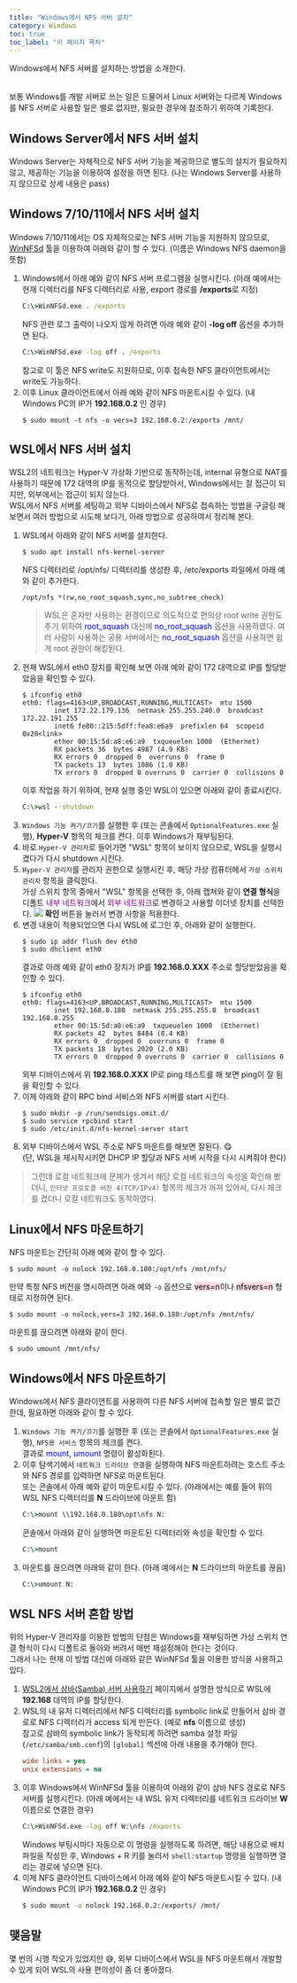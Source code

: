```yaml
---
title: "Windows에서 NFS 서버 설치"
category: Windows
toc: true
toc_label: "이 페이지 목차"
---
```


Windows에서 NFS 서버를 설치하는 방법을 소개한다.

<br>
보통 Windows를 개발 서버로 쓰는 일은 드물어서 Linux 서버와는 다르게 Windows를 NFS 서버로 사용할 일은 별로 없지만, 필요한 경우에 참조하기 위하여 기록한다.

## Windows Server에서 NFS 서버 설치
Windows Server는 자체적으로 NFS 서버 기능을 제공하므로 별도의 설치가 필요하지 않고, 제공하는 기능을 이용하여 설정을 하면 된다. (나는 Windows Server를 사용하지 않으므로 상세 내용은 pass)

## Windows 7/10/11에서 NFS 서버 설치
Windows 7/10/11에서는 OS 자체적으로는 NFS 서버 기능을 지원하지 않으므로, [WinNFSd](https://github.com/winnfsd/winnfsd) 툴을 이용하여 아래와 같이 할 수 있다. (이름은 Windows NFS daemon을 뜻함)
1. Windows에서 아래 예와 같이 NFS 서버 프로그램을 실행시킨다. (아래 예에서는 현재 디렉터리를 NFS 디렉터리로 사용, export 경로를 **/exports**로 지정)
   ```bat
   C:\>WinNFSd.exe . /exports
   ```
   NFS 관련 로그 출력이 나오지 않게 하려면 아래 예와 같이 **-log off** 옵션을 추가하면 된다.
   ```bat
   C:\>WinNFSd.exe -log off . /exports
   ```
   참고로 이 툴은 NFS write도 지원하므로, 이후 접속한 NFS 클라이언트에서는 write도 가능하다.
1. 이후 Linux 클라이언트에서 아래 예와 같이 NFS 마운트시킬 수 있다. (내 Windows PC의 IP가 **192.168.0.2** 인 경우)
   ```shell
   $ sudo mount -t nfs -o vers=3 192.168.0.2:/exports /mnt/
   ```

## WSL에서 NFS 서버 설치
WSL2의 네트워크는 Hyper-V 가상화 기반으로 동작하는데, internal 유형으로 NAT를 사용하기 때문에 172 대역의 IP를 동적으로 할당받아서, Windows에서는 잘 접근이 되지만, 외부에서는 접근이 되지 않는다.  
WSL에서 NFS 서버를 세팅하고 외부 디바이스에서 NFS로 접속하는 방법을 구글링 해보면서 여러 방법으로 시도해 보다가, 아래 방법으로 성공하여서 정리해 본다.
1. WSL에서 아래와 같이 NFS 서버를 설치한다.
   ```shell
   $ sudo apt install nfs-kernel-server
   ```
   NFS 디렉터리로 /opt/nfs/ 디렉터리를 생성한 후, /etc/exports 파일에서 아래 예와 같이 추가한다.
   ```shell
   /opt/nfs *(rw,no_root_squash,sync,no_subtree_check)
   ```
   > WSL은 혼자만 사용하는 환경이므로 의도적으로 편의상 root write 권한도 주기 위하여 <font color=blue>root_squash</font> 대신에 <font color=blue>no_root_squash</font> 옵션을 사용하였다. 여러 사람이 사용하는 공용 서버에서는 <font color=blue>no_root_squash</font> 옵션을 사용하면 쉽게 root 권한이 해킹된다.
1. 현재 WSL에서 eth0 장치를 확인해 보면 아래 예와 같이 172 대역으로 IP를 할당받았음을 확인할 수 있다.
   ```shell
   $ ifconfig eth0
   eth0: flags=4163<UP,BROADCAST,RUNNING,MULTICAST>  mtu 1500
           inet 172.22.179.136  netmask 255.255.240.0  broadcast 172.22.191.255
           inet6 fe80::215:5dff:fea8:e6a9  prefixlen 64  scopeid 0x20<link>
           ether 00:15:5d:a8:e6:a9  txqueuelen 1000  (Ethernet)
           RX packets 36  bytes 4987 (4.9 KB)
           RX errors 0  dropped 0  overruns 0  frame 0
           TX packets 13  bytes 1086 (1.0 KB)
           TX errors 0  dropped 0 overruns 0  carrier 0  collisions 0
   ```
   이후 작업을 하기 위하여, 현재 실행 중인 WSL이 있으면 아래와 같이 종료시킨다.
   ```bat
   C:\>wsl --shutdown
   ```
1. `Windows 기능 켜기/끄기`를 실행한 후 (또는 콘솔에서 `OptionalFeatures.exe` 실행), **Hyper-V** 항목의 체크를 켠다. 이후 Windows가 재부팅된다.
1. 바로 `Hyper-V 관리자`로 들어가면 "WSL" 항목이 보이지 않으므로, WSL을 실행시켰다가 다시 shutdown 시킨다.
1. `Hyper-V 관리자`를 관리자 권한으로 실행시킨 후, 해당 가상 컴퓨터에서 `가상 스위치 관리자` 항목을 클릭한다.  
   가상 스위치 항목 중에서 "WSL" 항목을 선택한 후, 아래 캡쳐와 같이 **연결 형식**을 디폴트 <font color=purple>내부 네트워크</font>에서 <font color=purple>외부 네트워크</font>로 변경하고 사용할 이더넷 장치를 선택한다.
   ![](/assets/images/hyperv_switch_setting.png)
   **확인** 버튼을 눌러서 변경 사항을 적용한다.
1. 변경 내용이 적용되었으면 다시 WSL에 로그인 후, 아래와 같이 실행한다.
   ```shell
   $ sudo ip addr flush dev eth0
   $ sudo dhclient eth0
   ```
   결과로 아래 예와 같이 eth0 장치가 IP를 **192.168.0.XXX** 주소로 할당받았음을 확인할 수 있다.
   ```shell
   $ ifconfig eth0
   eth0: flags=4163<UP,BROADCAST,RUNNING,MULTICAST>  mtu 1500
           inet 192.168.0.180  netmask 255.255.255.0  broadcast 192.168.0.255
           ether 00:15:5d:a8:e6:a9  txqueuelen 1000  (Ethernet)
           RX packets 42  bytes 8484 (8.4 KB)
           RX errors 0  dropped 0  overruns 0  frame 0
           TX packets 18  bytes 2020 (2.0 KB)
           TX errors 0  dropped 0 overruns 0  carrier 0  collisions 0
   ```
   외부 디바이스에서 위 **192.168.0.XXX** IP로 ping 테스트를 해 보면 ping이 잘 됨을 확인할 수 있다.
1. 이제 아래와 같이 RPC bind 서비스와 NFS 서버를 start 시킨다.
   ```shell
   $ sudo mkdir -p /run/sendsigs.omit.d/
   $ sudo service rpcbind start
   $ sudo /etc/init.d/nfs-kernel-server start
   ```
1. 외부 디바이스에서 WSL 주소로 NFS 마운트를 해보면 잘된다. 😋  
   (단, WSL을 재시작시키면 DHCP IP 할당과 NFS 서버 시작을 다시 시켜줘야 한다)

> 그런데 로컬 네트워크에 문제가 생겨서 해당 로컬 네트워크의 속성을 확인해 봤더니, `인터넷 프로토콜 버전 4(TCP/IPv4)` 항목의 체크가 꺼져 있어서, 다시 체크를 켰더니 로컬 네트워크도 동작하였다.

## Linux에서 NFS 마운트하기
NFS 마운트는 간단히 아래 예와 같이 할 수 있다.
```shell
$ sudo mount -o nolock 192.168.0.180:/opt/nfs /mnt/nfs/
```
만약 특정 NFS 버전을 명시하려면 아래 예와 `-o` 옵션으로 <mark style='background-color: #ffdce0'>vers=n</mark>이나 <mark style='background-color: #ffdce0'>nfsvers=n</mark> 형태로 지정하면 된다.
```shell
$ sudo mount -o nolock,vers=3 192.168.0.180:/opt/nfs /mnt/nfs/
```
마운트를 끊으려면 아래와 같이 한다.
```shell
$ sudo umount /mnt/nfs/
```

## Windows에서 NFS 마운트하기
Windows에서 NFS 클라이언트를 사용하여 다른 NFS 서버에 접속할 일은 별로 없긴 한데, 필요하면 아래와 같이 할 수 있다.
1. `Windows 기능 켜기/끄기`를 실행한 후 (또는 콘솔에서 `OptionalFeatures.exe` 실행), `NFS용 서비스` 항목의 체크를 켠다.  
   결과로 <font color=blue>mount</font>, <font color=blue>umount</font> 명령이 활성화된다.
1. 이후 탐색기에서 `네트워크 드라이브 연결`을 실행하여 NFS 마운트하려는 호스트 주소와 NFS 경로를 입력하면 NFS로 마운트된다.  
   또는 콘솔에서 아래 예와 같이 마운트시킬 수 있다. (아래에서는 예를 들어 위의 WSL NFS 디렉터리를 **N** 드라이브에 마운트 함)
   ```bat
   C:\>mount \\192.168.0.180\opt\nfs N:
   ```
   콘솔에서 아래와 같이 실행하면 마운트된 디렉터리와 속성을 확인할 수 있다.
   ```bat
   C:\>mount
   ```
1. 마운트를 끊으려면 아래와 같이 한다. (아래 예에서는 **N** 드라이브의 마운트를 끊음)
   ```bat
   C:\>umount N:
   ```

## WSL NFS 서버 혼합 방법
위의 Hyper-V 관리자를 이용한 방법의 단점은 Windows를 재부팅하면 가상 스위치 연결 형식이 다시 디폴트로 돌아와 버려서 매번 재설정해야 한다는 것이다.  
그래서 나는 현재 이 방법 대신에 아래와 같은 WinNFSd 툴을 이용한 방식을 사용하고 있다.
1. [WSL2에서 삼바(Samba) 서버 사용하기](https://yrpark99.github.io/windows/wsl2_samba/) 페이지에서 설명한 방식으로 WSL에 **192.168** 대역의 IP를 할당한다.
1. WSL의 내 유저 디렉터리에서 NFS 디렉터리를 symbolic link로 만들어서 삼바 경로로 NFS 디렉터리가 access 되게 만든다. (예로 **nfs** 이름으로 생성)  
참고로 삼바의 symbolic link가 동작되게 하려면 samba 설정 파일(`/etc/samba/smb.conf`)의 `[global]` 섹션에 아래 내용을 추가해야 한다.
   ```ini
   wide links = yes
   unix extensions = no
   ```
1. 이후 Windows에서 WinNFSd 툴을 이용하여 아래와 같이 삼바 NFS 경로로 NFS 서버를 실행시킨다. (아래 예에서는 내 WSL 유저 디렉터리를 네트워크 드라이브 **W** 이름으로 연결한 경우)
   ```bat
   C:\>WinNFSd.exe -log off W:\nfs /exports
   ```
   Windows 부팅시마다 자동으로 이 명령을 실행하도록 하려면, 해당 내용으로 배치 파일을 작성한 후, Windows + R 키를 눌러서 `shell:startup` 명령을 실행하면 열리는 경로에 넣으면 된다.
1. 이제 NFS 클라이언트 디바이스에서 아래 예와 같이 NFS 마운트시킬 수 있다. (내 Windows PC의 IP가 **192.168.0.2** 인 경우)
   ```sh
   $ sudo mount -o nolock 192.168.0.2:/exports/ /mnt/
   ```

## 맺음말
몇 번의 시행 착오가 있었지만 😅, 외부 디바이스에서 WSL을 NFS 마운트해서 개발할 수 있게 되어 WSL의 사용 편의성이 좀 더 좋아졌다.
